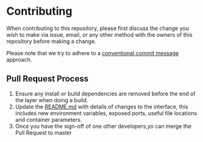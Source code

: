 # Contributing

When contributing to this repository, please first discuss the change you wish to make via issue,
email, or any other method with the owners of this repository before making a change.

Please note that we try to adhere to a [conventional commit message](https://www.conventionalcommits.org/) approach.

## Pull Request Process

1. Ensure any install or build dependencies are removed before the end of the layer when doing a
   build.
1. Update the [README.md](README.md) with details of changes to the interface, this includes new environment
   variables, exposed ports, useful file locations and container parameters.
1. Once you have the sign-off of one other developers,yo can merge the Pull Request to master
